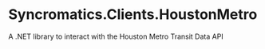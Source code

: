 # Syncromatics.Clients.HoustonMetro
A .NET library to interact with the Houston Metro Transit Data API
